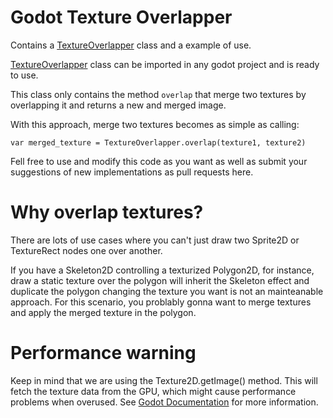 # Godot Texture Overlapper
Contains a [TextureOverlapper](./texture_overlapper.gd) class and a example of use.

[TextureOverlapper](./texture_overlapper.gd) class can be imported in any godot project and is ready to use.

This class only contains the method `overlap` that merge two textures by overlapping it and returns a new and merged image.

With this approach, merge two textures becomes as simple as calling:
```
var merged_texture = TextureOverlapper.overlap(texture1, texture2)
```

Fell free to use and modify this code as you want as well as submit your suggestions of new implementations as pull requests here.

# Why overlap textures?
There are lots of use cases where you can't just draw two Sprite2D or TextureRect nodes one over another.

If you have a Skeleton2D controlling a texturized Polygon2D, for instance, draw a static texture over the polygon will inherit the Skeleton effect and duplicate the polygon changing the texture you want is not an mainteanable approach. For this scenario, you problably gonna want to merge textures and apply the merged texture in the polygon.

# Performance warning
Keep in mind that we are using the Texture2D.getImage() method. This will fetch the texture data from the GPU, which might cause performance problems when overused. See [Godot Documentation](https://docs.godotengine.org/en/stable/classes/class_texture2d.html#class-texture2d-method-get-image) for more information.